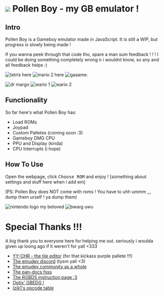 # <img src='https://github.com/nectarboy/gameboy/blob/main/docs/logo_small.png?raw=true'> Pollen Boy - my GB emulator !

## Intro
Pollen Boy is a Gameboy emulator made in JavaScript.
It is still a WIP, but progress is slowly being made !

If you wanna peek through that code tho, spare a man sum feedback ! ! !
I could be doing something completely wrong n i wouldnt know, so any and all feedback helps :)

![tetris here](https://github.com/nectarboy/gameboy/blob/main/docs/tetris/demo_new.png?raw=true)
![mario 2 here](https://github.com/nectarboy/gameboy/blob/main/docs/marioland2/idk.png?raw=true)
![gaaame.](https://github.com/nectarboy/gameboy/blob/main/docs/zelda/zelda.png?raw=true)

![dr margo](https://github.com/nectarboy/gameboy/blob/main/docs/drmario/demo.png?raw=true)
![wario 1](https://github.com/nectarboy/gameboy/blob/main/docs/wario/save.png?raw=true)
![wario 2](https://github.com/nectarboy/gameboy/blob/main/docs/wario/garlic_fuck.png?raw=true)

## Functionality
So far here's what Pollen Boy has:
- Load ROMs
- Joypad
- Custom Palletes (coming soon :3)
- Gameboy DMG CPU
- PPU and Display (kinda)
- CPU Interrupts (i hope)

## How To Use
Open the webpage, click <kbd>Choose ROM</kbd> and enjoy !
[something about settings and stuff here when i add em]

(PS: Pollen Boy does NOT come with roms ! You have to uhh ummm ,,, dump them urself ! ya dump them)

![nintendo logo my beloved](https://github.com/nectarboy/gameboy/blob/main/docs/bootrom.png?raw=true 'Nintendo® !!')
![bwarg uwu](https://github.com/nectarboy/gameboy/blob/main/docs/blarg/pass.png?raw=true 'ok.')

# Special Thanks !!!

A big thank you to everyone here for helping me out. 
seriously i woulda given up loong ago if it weren't for yall <333

- [YY-CHR - the tile editor](https://w.atwiki.jp/yychr/) (for that kickass purple pallete !!!)
- [The emudev discord](https://discord.gg/dkmJAes) (tysm yall <3)
- [The emudev community as a whole](https://www.reddit.com/r/EmuDev/)
- [The pan-docs fsss](https://discord.gg/dkmJAes)
- [The RGBDS instruction page :3](https://rgbds.gbdev.io/docs/v0.4.1/gbz80.7)
- [Optix' GBEDG !](https://hacktix.github.io/GBEDG/)
- [Izik1's opcode table](https://izik1.github.io/gbops/)
